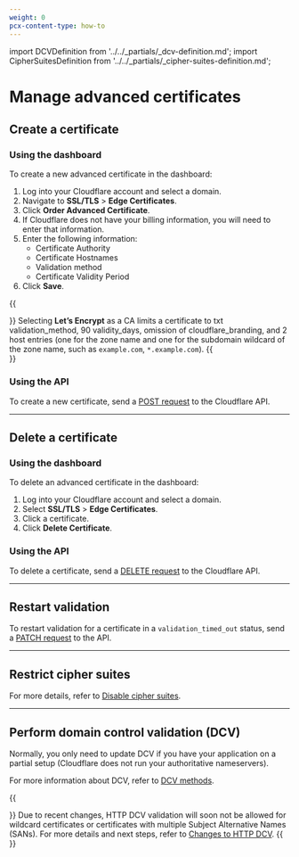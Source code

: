 ```yaml
---
weight: 0
pcx-content-type: how-to
---
```


import DCVDefinition from '../../_partials/_dcv-definition.md';
import CipherSuitesDefinition from '../../_partials/_cipher-suites-definition.md';

# Manage advanced certificates

## Create a certificate

### Using the dashboard

To create a new advanced certificate in the dashboard:

1. Log into your Cloudflare account and select a domain.
1. Navigate to **SSL/TLS** > **Edge Certificates**.
1. Click **Order Advanced Certificate**.
1. If Cloudflare does not have your billing information, you will need to enter that information.
1. Enter the following information:
   - Certificate Authority
   - Certificate Hostnames
   - Validation method
   - Certificate Validity Period
1. Click **Save**.

{{<Aside type="warning" header="Important">}}
Selecting **Let’s Encrypt** as a CA limits a certificate to txt validation_method, 90 validity_days, omission of cloudflare_branding, and 2 host entries (one for the zone name and one for the subdomain wildcard of the zone name, such as `example.com`, `*.example.com`).
{{</Aside>}}

### Using the API

To create a new certificate, send a [POST request](https://api.cloudflare.com/#certificate-packs-order-advanced-certificate-manager-certificate-pack) to the Cloudflare API.

---

## Delete a certificate

### Using the dashboard

To delete an advanced certificate in the dashboard:

1. Log into your Cloudflare account and select a domain.
1. Select **SSL/TLS** > **Edge Certificates**.
1. Click a certificate.
1. Click **Delete Certificate**.

### Using the API

To delete a certificate, send a [DELETE request](https://api.cloudflare.com/#certificate-packs-delete-advanced-certificate-manager-certificate-pack) to the Cloudflare API.

---

## Restart validation

To restart validation for a certificate in a `validation_timed_out` status, send a [PATCH request](https://api.cloudflare.com/#certificate-packs-restart-validation-for-advanced-certificate-manager-certificate-pack) to the API.

---

## Restrict cipher suites

<CipherSuitesDefinition />

For more details, refer to [Disable cipher suites](/ssl-tls/cipher-suites#disable-cipher-suites).

---

## Perform domain control validation (DCV)

<DCVDefinition />

Normally, you only need to update DCV if you have your application on a partial setup (Cloudflare does not run your authoritative nameservers).

For more information about DCV, refer to [DCV methods](/edge-certificates/changing-dcv-method).

{{<Aside type="warning">}}
Due to recent changes, HTTP DCV validation will soon not be allowed for wildcard certificates or certificates with multiple Subject Alternative Names (SANs). For more details and next steps, refer to [Changes to HTTP DCV](/ssl-tls/dcv-update).
{{</Aside>}}
